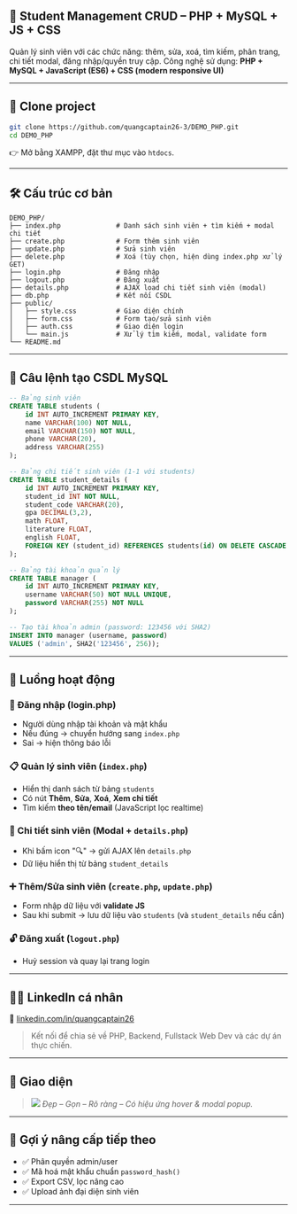 ## 📘 Student Management CRUD – PHP + MySQL + JS + CSS

Quản lý sinh viên với các chức năng: thêm, sửa, xoá, tìm kiếm, phân trang, chi tiết modal, đăng nhập/quyền truy cập.
Công nghệ sử dụng: **PHP + MySQL + JavaScript (ES6) + CSS (modern responsive UI)**

---

## 🚀 Clone project

```bash
git clone https://github.com/quangcaptain26-3/DEMO_PHP.git
cd DEMO_PHP
```

👉 Mở bằng XAMPP, đặt thư mục vào `htdocs`.

---

## 🛠 Cấu trúc cơ bản

```
DEMO_PHP/
├── index.php              # Danh sách sinh viên + tìm kiếm + modal chi tiết
├── create.php             # Form thêm sinh viên
├── update.php             # Sửa sinh viên
├── delete.php             # Xoá (tùy chọn, hiện dùng index.php xử lý GET)
├── login.php              # Đăng nhập
├── logout.php             # Đăng xuất
├── details.php            # AJAX load chi tiết sinh viên (modal)
├── db.php                 # Kết nối CSDL
├── public/
│   ├── style.css          # Giao diện chính
│   ├── form.css           # Form tạo/sửa sinh viên
│   ├── auth.css           # Giao diện login
│   └── main.js            # Xử lý tìm kiếm, modal, validate form
└── README.md
```

---

## 🧾 Câu lệnh tạo CSDL MySQL

```sql
-- Bảng sinh viên
CREATE TABLE students (
    id INT AUTO_INCREMENT PRIMARY KEY,
    name VARCHAR(100) NOT NULL,
    email VARCHAR(150) NOT NULL,
    phone VARCHAR(20),
    address VARCHAR(255)
);

-- Bảng chi tiết sinh viên (1-1 với students)
CREATE TABLE student_details (
    id INT AUTO_INCREMENT PRIMARY KEY,
    student_id INT NOT NULL,
    student_code VARCHAR(20),
    gpa DECIMAL(3,2),
    math FLOAT,
    literature FLOAT,
    english FLOAT,
    FOREIGN KEY (student_id) REFERENCES students(id) ON DELETE CASCADE
);

-- Bảng tài khoản quản lý
CREATE TABLE manager (
    id INT AUTO_INCREMENT PRIMARY KEY,
    username VARCHAR(50) NOT NULL UNIQUE,
    password VARCHAR(255) NOT NULL
);

-- Tạo tài khoản admin (password: 123456 với SHA2)
INSERT INTO manager (username, password)
VALUES ('admin', SHA2('123456', 256));
```

---

## 🔄 Luồng hoạt động

### 🔐 Đăng nhập (login.php)

* Người dùng nhập tài khoản và mật khẩu
* Nếu đúng → chuyển hướng sang `index.php`
* Sai → hiện thông báo lỗi

### 📋 Quản lý sinh viên (`index.php`)

* Hiển thị danh sách từ bảng `students`
* Có nút **Thêm**, **Sửa**, **Xoá**, **Xem chi tiết**
* Tìm kiếm **theo tên/email** (JavaScript lọc realtime)

### 📄 Chi tiết sinh viên (Modal + `details.php`)

* Khi bấm icon "🔍" → gửi AJAX lên `details.php`
* Dữ liệu hiển thị từ bảng `student_details`

### ➕ Thêm/Sửa sinh viên (`create.php`, `update.php`)

* Form nhập dữ liệu với **validate JS**
* Sau khi submit → lưu dữ liệu vào `students` (và `student_details` nếu cần)

### 🔓 Đăng xuất (`logout.php`)

* Huỷ session và quay lại trang login

---

## 🧑‍💻 LinkedIn cá nhân

📎 [linkedin.com/in/quangcaptain26](https://www.linkedin.com/in/minhquang2604)

> Kết nối để chia sẻ về PHP, Backend, Fullstack Web Dev và các dự án thực chiến.

---

## 📸 Giao diện

> ![](public/preview.png)
> *Đẹp – Gọn – Rõ ràng – Có hiệu ứng hover & modal popup.*

---

## 📢 Gợi ý nâng cấp tiếp theo

* ✅ Phân quyền admin/user
* ✅ Mã hoá mật khẩu chuẩn `password_hash()`
* ✅ Export CSV, lọc nâng cao
* ✅ Upload ảnh đại diện sinh viên

---

